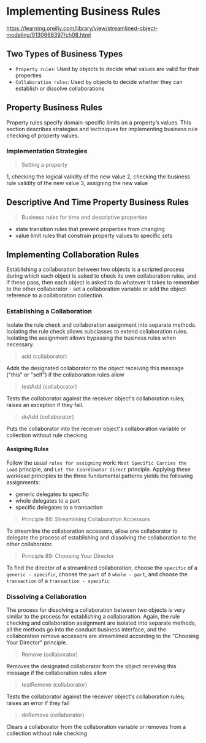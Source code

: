 # Implementing Business Rules

https://learning.oreilly.com/library/view/streamlined-object-modeling/0130668397/ch08.html

## Two Types of Business Types

- `Property rules`: Used by objects to decide what values are valid for their properties
- `Collaboration rules`: Used by objects to decide whether they can establish or dissolve collaborations

## Property Business Rules

Property rules specify domain-specific limits on a property’s values. This section describes strategies and techniques for implementing business rule checking of property values.

### Implementation Strategies

> Setting a property

1, checking the logical validity of the new value
2, checking the business rule validity of the new value
3, assigning the new value

## Descriptive And Time Property Business Rules

> Business rules for time and descriptive properties

- state transition rules that prevent properties from changing
- value limit rules that constrain property values to specific sets

## Implementing Collaboration Rules

Establishing a collaboration between two objects is a scripted process during which each object is asked to check its own collaboration rules, and if these pass, then each object is asked to do whatever it takes to remember to the other collaborator - set a collaboration variable or add the object reference to a collaboration collection.

### Establishing a Collaboration

Isolate the rule check and collaboration assignment into separate methods.
Isolating the rule check allows subclasses to extend collaboration rules.
Isolating the assignment allows bypassing the business rules when necessary.

> add (collaborator)

Adds the designated collaborator to the object receiving this message ("this" or "self") if the collaboration rules allow

> testAdd (collaborator)

Tests the collaborator against the receiver object's collaboration rules; raises an exception if they fail.

> doAdd (collaborator)

Puts the collaborator into the receiver object's collaboration variable or collection without rule checking

#### Assigning Rules

Follow the usual `rules for assigning` work: `Most Specific Carries the Load` principle, and `Let the Coordinator Direct` principle. Applying these workload principles to the three fundamental patterns yields the following assignments:

- generic delegates to specific
- whole delegates to a part
- specific delegates to a transaction

> Principle 88: Streamlining Collaboration Accessors

To streamline the collaboration accessors, allow one collaborator to delegate the process of establishing and dissolving the collaboration to the other collaborator.

> Principle 89: Choosing Your Director

To find the director of a streamlined collaboration, choose the `specific` of a `generic - specific`, choose the `part` of a `whole - part`, and choose the `transaction` of a `transaction - specific`

### Dissolving a Collaboration

The process for dissolving a collaboration between two objects is very similar to the process for establishing a collaboration. Again, the rule checking and collaboration assignment are isolated into separate methods, all the methods go into the conduct business interface, and the collaboration remove accessors are streamlined according to the "Choosing Your Director" principle.

> Remove (collaborator)

Removes the designated collaborator from the object receiving this message if the collaboration rules allow

> testRemove (collaborator)

Tests the collaborator against the receiver object's collaboration rules; raises an error if they fail

> doRemove (collaborator)

Clears a collaborator from the collaboration variable or removes from a collection without rule checking
